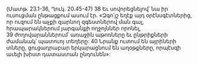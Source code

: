 (Մատթ. 23.1-36, Ղուկ. 20.45-47)
38 Եւ սովորեցնելով՝ նա իր ուսուցման ընթացքում ասում էր. «Զգո՛յշ եղէք այդ օրէնսգէտներից, որ ուզում են աչքի զարնող զգեստներով ման գալ, հրապարակներում յարգանքի ողջոյններ որոնել, 39 ժողովարաններում՝ առաջին աթոռները եւ ընթրիքների ժամանակ՝ պատուոյ տեղերը: 40 Նրանք ուտում են այրիների տները, ցուցադրաբար երկարացնում են աղօթքները, որպէսզի աւելի խիստ դատաստան ընդունեն»:

